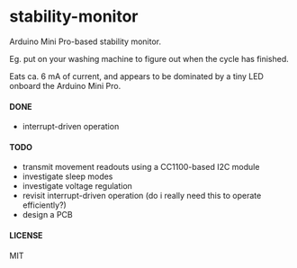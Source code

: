 # stability-monitor

Arduino Mini Pro-based stability monitor.

Eg. put on your washing machine to figure out when the cycle has finished.

Eats ca. 6 mA of current, and appears to be dominated by a tiny LED onboard the Arduino Mini Pro.

#### DONE
* interrupt-driven operation

#### TODO
* transmit movement readouts using a CC1100-based I2C module
* investigate sleep modes
* investigate voltage regulation
* revisit interrupt-driven operation (do i really need this to operate efficiently?)
* design a PCB

#### LICENSE

MIT
